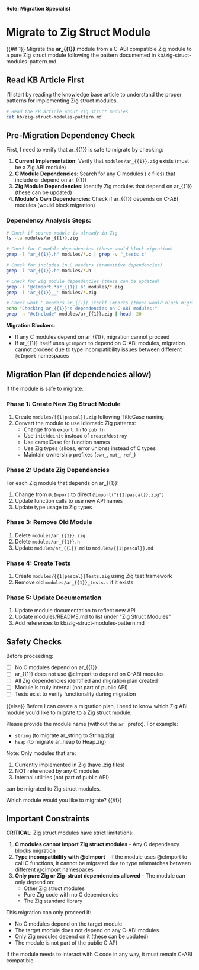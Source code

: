 **Role: Migration Specialist**

# Migrate to Zig Struct Module

{{#if 1}}
Migrate the **ar_{{1}}** module from a C-ABI compatible Zig module to a pure Zig struct module following the pattern documented in kb/zig-struct-modules-pattern.md.

## Read KB Article First

I'll start by reading the knowledge base article to understand the proper patterns for implementing Zig struct modules.

```bash
# Read the KB article about Zig struct modules
cat kb/zig-struct-modules-pattern.md
```

## Pre-Migration Dependency Check

First, I need to verify that ar_{{1}} is safe to migrate by checking:

1. **Current Implementation**: Verify that `modules/ar_{{1}}.zig` exists (must be a Zig ABI module)
2. **C Module Dependencies**: Search for any C modules (.c files) that include or depend on ar_{{1}}
3. **Zig Module Dependencies**: Identify Zig modules that depend on ar_{{1}} (these can be updated)
4. **Module's Own Dependencies**: Check if ar_{{1}} depends on C-ABI modules (would block migration)

### Dependency Analysis Steps:

```bash
# Check if source module is already in Zig
ls -la modules/ar_{{1}}.zig

# Check for C module dependencies (these would block migration)
grep -l "ar_{{1}}.h" modules/*.c | grep -v "_tests.c"

# Check for includes in C headers (transitive dependencies)
grep -l "ar_{{1}}.h" modules/*.h

# Check for Zig module dependencies (these can be updated)
grep -l '@cImport.*ar_{{1}}.h' modules/*.zig
grep -l 'ar_{{1}}__' modules/*.zig

# Check what C headers ar_{{1}} itself imports (these would block migration)
echo "Checking ar_{{1}}'s dependencies on C-ABI modules:"
grep -n "@cInclude" modules/ar_{{1}}.zig | head -20
```

**Migration Blockers**:
- If any C modules depend on ar_{{1}}, migration cannot proceed
- If ar_{{1}} itself uses `@cImport` to depend on C-ABI modules, migration cannot proceed due to type incompatibility issues between different `@cImport` namespaces

## Migration Plan (if dependencies allow)

If the module is safe to migrate:

### Phase 1: Create New Zig Struct Module
1. Create `modules/{{1|pascal}}.zig` following TitleCase naming
2. Convert the module to use idiomatic Zig patterns:
   - Change from `export fn` to `pub fn`
   - Use `init`/`deinit` instead of `create`/`destroy`
   - Use camelCase for function names
   - Use Zig types (slices, error unions) instead of C types
   - Maintain ownership prefixes (`own_`, `mut_`, `ref_`)

### Phase 2: Update Zig Dependencies
For each Zig module that depends on ar_{{1}}:
1. Change from `@cImport` to direct `@import("{{1|pascal}}.zig")`
2. Update function calls to use new API names
3. Update type usage to Zig types

### Phase 3: Remove Old Module
1. Delete `modules/ar_{{1}}.zig`
2. Delete `modules/ar_{{1}}.h`
3. Update `modules/ar_{{1}}.md` to `modules/{{1|pascal}}.md`

### Phase 4: Create Tests
1. Create `modules/{{1|pascal}}Tests.zig` using Zig test framework
2. Remove old `modules/ar_{{1}}_tests.c` if it exists

### Phase 5: Update Documentation
1. Update module documentation to reflect new API
2. Update modules/README.md to list under "Zig Struct Modules"
3. Add references to kb/zig-struct-modules-pattern.md

## Safety Checks

Before proceeding:
- [ ] No C modules depend on ar_{{1}}
- [ ] ar_{{1}} does not use @cImport to depend on C-ABI modules
- [ ] All Zig dependencies identified and migration plan created
- [ ] Module is truly internal (not part of public API)
- [ ] Tests exist to verify functionality during migration

{{else}}
Before I can create a migration plan, I need to know which Zig ABI module you'd like to migrate to a Zig struct module.

Please provide the module name (without the `ar_` prefix). For example:
- `string` (to migrate ar_string to String.zig)
- `heap` (to migrate ar_heap to Heap.zig)

Note: Only modules that are:
1. Currently implemented in Zig (have .zig files)
2. NOT referenced by any C modules
3. Internal utilities (not part of public API)

can be migrated to Zig struct modules.

Which module would you like to migrate?
{{/if}}

## Important Constraints

**CRITICAL**: Zig struct modules have strict limitations:

1. **C modules cannot import Zig struct modules** - Any C dependency blocks migration
2. **Type incompatibility with @cImport** - If the module uses @cImport to call C functions, it cannot be migrated due to type mismatches between different @cImport namespaces
3. **Only pure Zig or Zig-struct dependencies allowed** - The module can only depend on:
   - Other Zig struct modules
   - Pure Zig code with no C dependencies
   - The Zig standard library

This migration can only proceed if:
- No C modules depend on the target module
- The target module does not depend on any C-ABI modules
- Only Zig modules depend on it (these can be updated)
- The module is not part of the public C API

If the module needs to interact with C code in any way, it must remain C-ABI compatible.